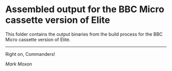 # Assembled output for the BBC Micro cassette version of Elite

This folder contains the output binaries from the build process for the BBC Micro cassette version of Elite.

---

Right on, Commanders!

_Mark Moxon_